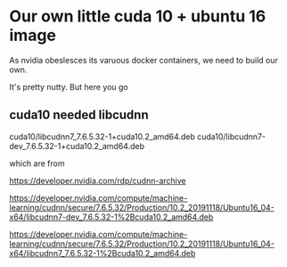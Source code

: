# Our own little cuda 10 + ubuntu 16 image

As nvidia obeslesces its varuous docker containers, we need to build our own. 

It's pretty nutty. But here you go

## cuda10 needed libcudnn

cuda10/libcudnn7_7.6.5.32-1+cuda10.2_amd64.deb
cuda10/libcudnn7-dev_7.6.5.32-1+cuda10.2_amd64.deb

which are from 

https://developer.nvidia.com/rdp/cudnn-archive

https://developer.nvidia.com/compute/machine-learning/cudnn/secure/7.6.5.32/Production/10.2_20191118/Ubuntu16_04-x64/libcudnn7-dev_7.6.5.32-1%2Bcuda10.2_amd64.deb

https://developer.nvidia.com/compute/machine-learning/cudnn/secure/7.6.5.32/Production/10.2_20191118/Ubuntu16_04-x64/libcudnn7_7.6.5.32-1%2Bcuda10.2_amd64.deb

